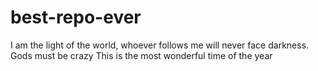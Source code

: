 # best-repo-ever
I am the light of the world, whoever follows me will never face darkness.
Gods must be crazy
This is the most wonderful time of the year
